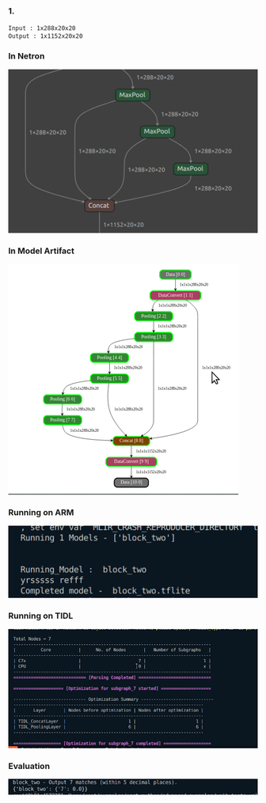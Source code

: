 ### 1. 
```
Input : 1x288x20x20
Output : 1x1152x20x20
```
### In Netron
![alt text](image-5.png)
### In Model Artifact
![alt text](image-7.png)
### Running on ARM
![alt text](image-9.png)
### Running on TIDL
![alt text](image-8.png)
### Evaluation
![alt text](image-6.png)